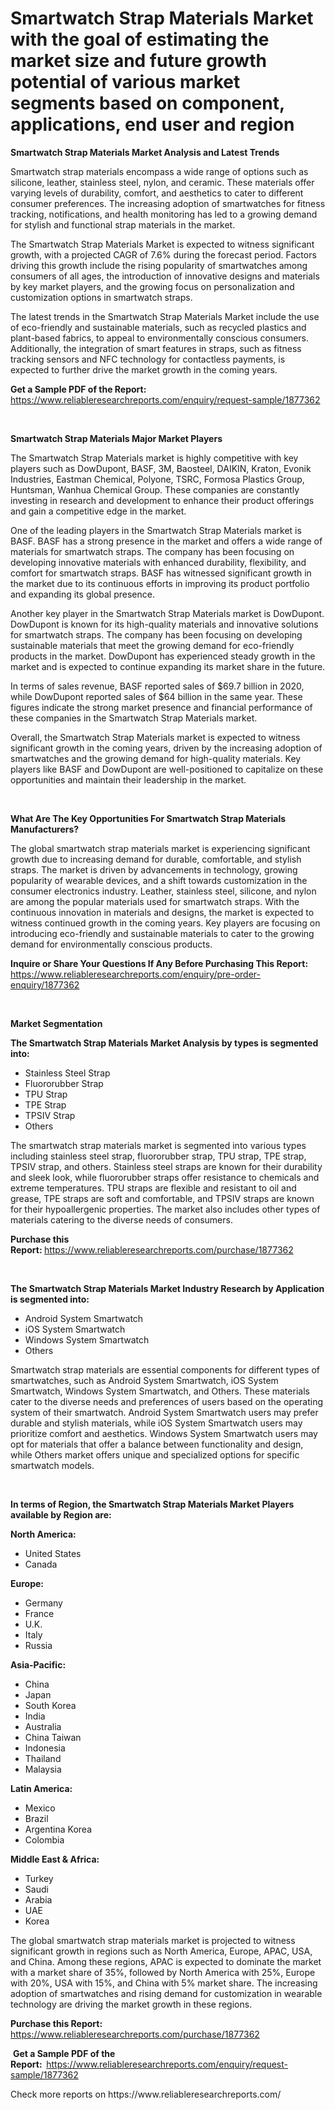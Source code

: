 <p><h1>Smartwatch Strap Materials Market with the goal of estimating the market size and future growth potential of various market segments based on component, applications, end user and region</h1></p><p><strong>Smartwatch Strap Materials Market Analysis and Latest Trends</strong></p>
<p><p>Smartwatch strap materials encompass a wide range of options such as silicone, leather, stainless steel, nylon, and ceramic. These materials offer varying levels of durability, comfort, and aesthetics to cater to different consumer preferences. The increasing adoption of smartwatches for fitness tracking, notifications, and health monitoring has led to a growing demand for stylish and functional strap materials in the market.</p><p>The Smartwatch Strap Materials Market is expected to witness significant growth, with a projected CAGR of 7.6% during the forecast period. Factors driving this growth include the rising popularity of smartwatches among consumers of all ages, the introduction of innovative designs and materials by key market players, and the growing focus on personalization and customization options in smartwatch straps.</p><p>The latest trends in the Smartwatch Strap Materials Market include the use of eco-friendly and sustainable materials, such as recycled plastics and plant-based fabrics, to appeal to environmentally conscious consumers. Additionally, the integration of smart features in straps, such as fitness tracking sensors and NFC technology for contactless payments, is expected to further drive the market growth in the coming years.</p></p>
<p><strong>Get a Sample PDF of the Report:&nbsp;</strong> <a href="https://www.reliableresearchreports.com/enquiry/request-sample/1877362">https://www.reliableresearchreports.com/enquiry/request-sample/1877362</a></p>
<p>&nbsp;</p>
<p><strong>Smartwatch Strap Materials Major Market Players</strong></p>
<p><p>The Smartwatch Strap Materials market is highly competitive with key players such as DowDupont, BASF, 3M, Baosteel, DAIKIN, Kraton, Evonik Industries, Eastman Chemical, Polyone, TSRC, Formosa Plastics Group, Huntsman, Wanhua Chemical Group. These companies are constantly investing in research and development to enhance their product offerings and gain a competitive edge in the market.</p><p>One of the leading players in the Smartwatch Strap Materials market is BASF. BASF has a strong presence in the market and offers a wide range of materials for smartwatch straps. The company has been focusing on developing innovative materials with enhanced durability, flexibility, and comfort for smartwatch straps. BASF has witnessed significant growth in the market due to its continuous efforts in improving its product portfolio and expanding its global presence.</p><p>Another key player in the Smartwatch Strap Materials market is DowDupont. DowDupont is known for its high-quality materials and innovative solutions for smartwatch straps. The company has been focusing on developing sustainable materials that meet the growing demand for eco-friendly products in the market. DowDupont has experienced steady growth in the market and is expected to continue expanding its market share in the future.</p><p>In terms of sales revenue, BASF reported sales of $69.7 billion in 2020, while DowDupont reported sales of $64 billion in the same year. These figures indicate the strong market presence and financial performance of these companies in the Smartwatch Strap Materials market.</p><p>Overall, the Smartwatch Strap Materials market is expected to witness significant growth in the coming years, driven by the increasing adoption of smartwatches and the growing demand for high-quality materials. Key players like BASF and DowDupont are well-positioned to capitalize on these opportunities and maintain their leadership in the market.</p></p>
<p>&nbsp;</p>
<p><strong>What Are The Key Opportunities For Smartwatch Strap Materials Manufacturers?</strong></p>
<p><p>The global smartwatch strap materials market is experiencing significant growth due to increasing demand for durable, comfortable, and stylish straps. The market is driven by advancements in technology, growing popularity of wearable devices, and a shift towards customization in the consumer electronics industry. Leather, stainless steel, silicone, and nylon are among the popular materials used for smartwatch straps. With the continuous innovation in materials and designs, the market is expected to witness continued growth in the coming years. Key players are focusing on introducing eco-friendly and sustainable materials to cater to the growing demand for environmentally conscious products.</p></p>
<p><strong>Inquire or Share Your Questions If Any Before Purchasing This Report:</strong> <a href="https://www.reliableresearchreports.com/enquiry/pre-order-enquiry/1877362">https://www.reliableresearchreports.com/enquiry/pre-order-enquiry/1877362</a></p>
<p>&nbsp;</p>
<p><strong>Market Segmentation</strong></p>
<p><strong>The Smartwatch Strap Materials Market Analysis by types is segmented into:</strong></p>
<p><ul><li>Stainless Steel Strap</li><li>Fluororubber Strap</li><li>TPU Strap</li><li>TPE Strap</li><li>TPSIV Strap</li><li>Others</li></ul></p>
<p><p>The smartwatch strap materials market is segmented into various types including stainless steel strap, fluororubber strap, TPU strap, TPE strap, TPSIV strap, and others. Stainless steel straps are known for their durability and sleek look, while fluororubber straps offer resistance to chemicals and extreme temperatures. TPU straps are flexible and resistant to oil and grease, TPE straps are soft and comfortable, and TPSIV straps are known for their hypoallergenic properties. The market also includes other types of materials catering to the diverse needs of consumers.</p></p>
<p><strong>Purchase this Report:&nbsp;</strong><a href="https://www.reliableresearchreports.com/purchase/1877362">https://www.reliableresearchreports.com/purchase/1877362</a></p>
<p>&nbsp;</p>
<p><strong>The Smartwatch Strap Materials Market Industry Research by Application is segmented into:</strong></p>
<p><ul><li>Android System Smartwatch</li><li>iOS System Smartwatch</li><li>Windows System Smartwatch</li><li>Others</li></ul></p>
<p><p>Smartwatch strap materials are essential components for different types of smartwatches, such as Android System Smartwatch, iOS System Smartwatch, Windows System Smartwatch, and Others. These materials cater to the diverse needs and preferences of users based on the operating system of their smartwatch. Android System Smartwatch users may prefer durable and stylish materials, while iOS System Smartwatch users may prioritize comfort and aesthetics. Windows System Smartwatch users may opt for materials that offer a balance between functionality and design, while Others market offers unique and specialized options for specific smartwatch models.</p></p>
<p>&nbsp;</p>
<p><strong>In terms of Region, the Smartwatch Strap Materials Market Players available by Region are:</strong></p>
<p>
    <p> <strong> North America: </strong>
        <ul>
            <li>United States</li>
            <li>Canada</li>
        </ul>
        </p> 
    <p> <strong> Europe: </strong>
        <ul>
            <li>Germany</li>
            <li>France</li>
            <li>U.K.</li>
            <li>Italy</li>
            <li>Russia</li>
        </ul>
        </p> 
    <p> <strong> Asia-Pacific: </strong>
        <ul>
            <li>China</li>
            <li>Japan</li>
            <li>South Korea</li>
            <li>India</li>
            <li>Australia</li>
            <li>China Taiwan</li>
            <li>Indonesia</li>
            <li>Thailand</li>
            <li>Malaysia</li>
        </ul>
        </p> 
    <p> <strong> Latin America: </strong>
        <ul>
            <li>Mexico</li>
            <li>Brazil</li>
            <li>Argentina Korea</li>
            <li>Colombia</li>
        </ul>
        </p> 
    <p> <strong> Middle East & Africa: </strong>
        <ul>
            <li>Turkey</li>
            <li>Saudi</li>
            <li>Arabia</li>
            <li>UAE</li>
            <li>Korea</li>
        </ul>
    </p>
    </p>
<p><p>The global smartwatch strap materials market is projected to witness significant growth in regions such as North America, Europe, APAC, USA, and China. Among these regions, APAC is expected to dominate the market with a market share of 35%, followed by North America with 25%, Europe with 20%, USA with 15%, and China with 5% market share. The increasing adoption of smartwatches and rising demand for customization in wearable technology are driving the market growth in these regions.</p></p>
<p><strong>Purchase this Report: </strong><a href="https://www.reliableresearchreports.com/purchase/1877362">https://www.reliableresearchreports.com/purchase/1877362</a></p>
<p>&nbsp;<strong>Get a Sample PDF of the Report:&nbsp;&nbsp;</strong><a href="https://www.reliableresearchreports.com/enquiry/request-sample/1877362">https://www.reliableresearchreports.com/enquiry/request-sample/1877362</a></p>
<p><strong></strong></p>
<p>Check more reports on https://www.reliableresearchreports.com/</p>